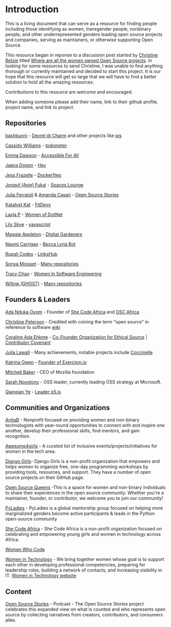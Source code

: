 # Introduction

This is a living document that can serve as a resource for finding people including those identifying as women, transgender people, nonbinary people, and other underrepresented genders leading open source projects and companies, serving as maintainers, or otherwise supporting Open Source. 

This resource began in reponse to a discussion post started by [Christine Belzie](https://github.com/CBID2) titled [Where are all the women owned Open Source projects](https://dev.to/cbid2/where-are-all-the-women-owned-open-source-projects-4pd0). In looking for some resources to send Christine, I was unable to find anything thorough or currently maintained and decided to start this project.  It is our hope that this resource will get so large that we will have to find a better solution to hold all the amazing resources.

Contributions to this resource are welcome and encouraged. 

When adding someone please add their name, link to their github profile, project name, and link to project.


## Repositories

[bashbunni](https://github.com/bashbunni) - [Devrel @ Charm](https://github.com/charmbracelet) and other projects like [pjs](https://github.com/bashbunni/pjs)

[Cassidy Williams](https://github.com/cassidoo) - [todometer](https://github.com/cassidoo/todometer)

[Emma Dawson](https://github.com/EmmaDawsonDev) - [Accessible For All](https://github.com/AccessibleForAll/AccessibleWebDev)

[Jaana Dogon](https://github.com/rakyll) - [Hey](https://github.com/rakyll/hey)

[Jess Frazelle](https://github.com/jessfraz) - [Dockerfiles](https://github.com/jessfraz/dockerfiles)

[Jonavil (Avie) Fukai](https://github.com/avie-dev) - [Spaces Lounge](https://github.com/avie-dev/spaceslounge)

[Julia Ferraioli](https://github.com/juliaferraioli) & [Amanda Casari](https://github.com/amcasari) - [Open Source Stories](https://github.com/opensourcestories)

[Katalyst Kat](https://github.com/katalystkat) - [FitDevs](https://github.com/FitDevs-withKat/Fitness-Accountability)

[Layla P](https://github.com/Layla-P) - [Women of DotNet](https://github.com/Layla-P/WomenOfDotNet)

[Lily Skye](https://github.com/suchipi/) - [yavascript](https://github.com/suchipi/yavascript)

[Maggie Appleton](https://github.com/MaggieAppleton) - [Digital Gardeners](https://github.com/MaggieAppleton/digital-gardeners)

[Naomi Carrigan](https://github.com/naomi-lgbt) - [Becca Lyria Bot](https://github.com/BeccaLyria)

[Rupali Codes](https://github.com/rupali-codes) - [LinksHub](https://github.com/rupali-codes/LinksHub#welcome-to-linkshub)

[Sonya Moisset](https://github.com/SonyaMoisset) - [Many repositories](https://github.com/SonyaMoisset?tab=repositories)

[Tracy Chao](https://github.com/triketora) - [Women In Software Engineering](https://github.com/triketora/women-in-software-eng)

[Willow (GHOST)](https://github.com/ghostdevv) - [Many repositories](https://github.com/ghostdevv?tab=repositories)

## Founders & Leaders

[Ada Nduka Oyom](https://twitter.com/Kolokodess) - Founder of [She Code Africa](https://shecodeafrica.org/) and [OSC Africa](https://oscafrica.org/)

[Christine Peterson](https://twitter.com/lifeext?lang=en) - Credited with coining the term "open source" in reference to software [wiki](https://en.wikipedia.org/wiki/Christine_Peterson)

[Coraline Ada Ehkme](https://github.com/CoralineAda) - [Co-Founder Organization for Ethical Source](https://ethicalsource.dev/) | [Contributor Covenant](https://github.com/EthicalSource/contributor_covenant)

[Julia Lawall](https://who.paris.inria.fr/Julia.Lawall/) - Many achievements, notable projects include [Coccinelle](https://github.com/coccinelle/coccinelle)

[Katrina Owen](https://github.com/kytrinyx) - [Founder of Exercism.io](https://github.com/exercism)

[Mitchell Baker](https://en.wikipedia.org/wiki/Mitchell_Baker) - CEO of Mozilla foundation

[Sarah Novotony](https://twitter.com/sarahnovotny) - OSS leader, currently leading OSS strategy at Microsoft. 

[Qianqian Ye](https://github.com/qianqianye) - [Leader p5.js](https://github.com/processing/p5.js)


## Communities and Organizations

[AnitaB](https://github.com/anitab-org) - Nonprofit focused on providing women and non-binary technologists with year-round opportunities to connect with and inspire one another, develop their professional skills, find mentors, and gain recognition.

[Awesome4girls](https://github.com/cristianoliveira/awesome4girls) - A curated list of inclusive events/projects/initiatives for women in the tech area. 

[Django Girls](https://github.com/DjangoGirls)- Django Girls is a non-profit organization that empowers and helps women to organize free, one-day programming workshops by providing tools, resources, and support. They have a number of open source projects on their GitHub page.

[Open Source Queens](https://app.daily.dev/squads/opensourcequeens/ay9Tv4cYCMwzSIGvILfxHhqIuetuDIeO1jJ9o80h6hg) -This is a space for women and non-binary individuals to share their experiences in the open source community. Whether you're a maintainer, founder, or contributor, we welcome you to join our community!

[PyLadies](https://github.com/pyladies) - PyLadies is a global mentorship group focused on helping more marginalized genders become active participants & leads in the Python open-source community 

[She Code Africa](https://github.com/she-code-africa) - She Code Africa is a non-profit organization focused on celebrating and empowering young girls and women in technology across Africa.

[Women Who Code](https://github.com/WomenWhoCode)

[Women in Technology](https://github.com/womenintechnology) - We bring together women whose goal is to support each other in developing professional competencies, preparing for leadership roles, building a network of contacts, and increasing visibility in IT. [Women in Technology website](https://www.womenintechnology.pl/)

## Content

[Open Source Stories](https://www.opensourcestories.org/) - Podcast - The Open Source Stories project celebrates this expanded view on what is counted and who represents open source by collecting narratives from creators, contributors, and consumers alike.

